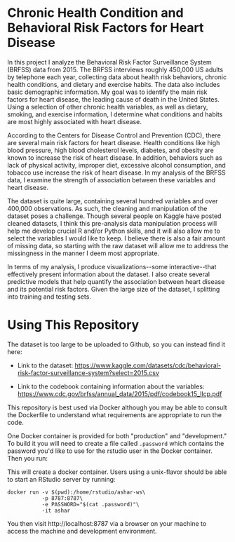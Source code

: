 Chronic Health Condition and Behavioral Risk Factors for Heart Disease
===========================================================================

In this project I analyze the Behavioral Risk Factor Surveillance System (BRFSS) data from 2015. The BRFSS interviews roughly 450,000 US adults by telephone each year, collecting data about health risk behaviors, chronic health conditions, and dietary and exercise habits. The data also includes basic demographic information. My goal was to identify the main risk factors for heart disease, the leading cause of death in the United States. Using a selection of other chronic health variables, as well as dietary, smoking, and exercise information, I determine what conditions and habits are most highly associated with heart disease.

According to the Centers for Disease Control and Prevention (CDC), there are several main risk factors for heart disease. Health conditions like high blood pressure, high blood cholesterol levels, diabetes, and obesity are known to increase the risk of heart disease. In addition, behaviors such as lack of physical activity, improper diet, excessive alcohol consumption, and tobacco use increase the risk of heart disease. In my analysis of the BRFSS data, I examine the strength of association between these variables and heart disease.

The dataset is quite large, containing several hundred variables and over 400,000 observations. As such, the cleaning and manipulation of the dataset poses a challenge. Though several people on Kaggle have posted cleaned datasets, I think this pre-analysis data manipulation process will help me develop crucial R and/or Python skills, and it will also allow me to select the variables I would like to keep. I believe there is also a fair amount of missing data, so starting with the raw dataset will allow me to address the missingness in the manner I deem most appropriate.

In terms of my analysis, I produce visualizations--some interactive--that effectively present information about the dataset. I also create several predictive models that help quantify the association between heart disease and its potential risk factors. Given the large size of the dataset, I splitting into training and testing sets.

Using This Repository
=====================

The dataset is too large to be uploaded to Github, so you can instead find it here:

- Link to the dataset: https://www.kaggle.com/datasets/cdc/behavioral-risk-factor-surveillance-system?select=2015.csv

- Link to the codebook containing information about the variables: https://www.cdc.gov/brfss/annual_data/2015/pdf/codebook15_llcp.pdf

This repository is best used via Docker although you may be able to
consult the Dockerfile to understand what requirements are appropriate
to run the code.

One Docker container is provided for both "production" and
"development." To build it you will need to create a file called
`.password` which contains the password you'd like to use for the
rstudio user in the Docker container. Then you run:

This will create a docker container. Users using a unix-flavor should
be able to start an RStudio server by running:

```
docker run -v $(pwd):/home/rstudio/ashar-ws\
           -p 8787:8787\
           -e PASSWORD="$(cat .password)"\
           -it ashar
```

You then visit http://localhost:8787 via a browser on your machine to
access the machine and development environment.

